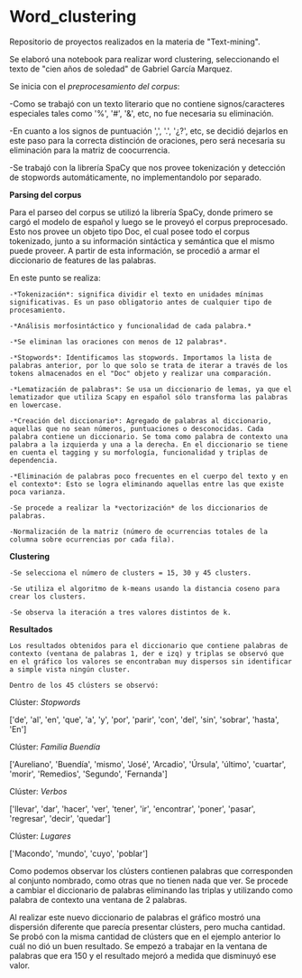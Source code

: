 # Word_clustering
Repositorio de proyectos realizados en la materia de "Text-mining".

Se elaboró una notebook para realizar word clustering, seleccionando el texto de "cien años de soledad" de Gabriel García Marquez.

Se inicia con el *preprocesamiento del corpus*:
   
   -Como se trabajó con un texto literario que no contiene signos/caracteres especiales tales como '%', '#', '&', etc, no fue necesaria su eliminación.
   
   -En cuanto a los signos de puntuación ',', '.', '¿?', etc, se decidió dejarlos en este paso para la correcta distinción de oraciones, pero será necesaria su eliminación para la matriz de coocurrencia.
   
   -Se trabajó con la librería SpaCy que nos provee tokenización y detección de stopwords automáticamente, no implementandolo por separado.

**Parsing del corpus**

Para el parseo del corpus se utilizó la librería SpaCy, donde primero se cargó el modelo de español y luego se le proveyó el corpus preprocesado. Esto nos provee un objeto tipo Doc, el cual posee todo el corpus tokenizado, junto a su información sintáctica y semántica que el mismo puede proveer. A partir de esta información, se procedió a armar el diccionario de features de las palabras.


En este punto se realiza:

    -*Tokenización*: significa dividir el texto en unidades mínimas significativas. Es un paso obligatorio antes de cualquier tipo de procesamiento.
  
    -*Análisis morfosintáctico y funcionalidad de cada palabra.*
  
    -*Se eliminan las oraciones con menos de 12 palabras*.
  
    -*Stopwords*: Identificamos las stopwords. Importamos la lista de palabras anterior, por lo que solo se trata de iterar a través de los tokens almacenados en el "Doc" objeto y realizar una comparación.
  
    -*Lematización de palabras*: Se usa un diccionario de lemas, ya que el lematizador que utiliza Scapy en español sólo transforma las palabras en lowercase. 
  
    -*Creación del diccionario*: Agregado de palabras al diccionario, aquellas que no sean números, puntuaciones o desconocidas. Cada palabra contiene un diccionario. Se toma como palabra de contexto una palabra a la izquierda y una a la derecha. En el diccionario se tiene en cuenta el tagging y su morfología, funcionalidad y triplas de dependencia.
  
    -*Eliminación de palabras poco frecuentes en el cuerpo del texto y en el contexto*: Esto se logra eliminando aquellas entre las que existe poca varianza.
  
    -Se procede a realizar la *vectorización* de los diccionarios de palabras.
 
    -Normalización de la matriz (número de ocurrencias totales de la columna sobre ocurrencias por cada fila).
  
**Clustering**

    -Se selecciona el número de clusters = 15, 30 y 45 clusters.

    -Se utiliza el algoritmo de k-means usando la distancia coseno para crear los clusters.

    -Se observa la iteración a tres valores distintos de k.

**Resultados**

    Los resultados obtenidos para el diccionario que contiene palabras de contexto (ventana de palabras 1, der e izq) y triplas se observó que en el gráfico los valores se encontraban muy dispersos sin identificar a simple vista ningún cluster.
    
    Dentro de los 45 clústers se observó:


Clúster: *Stopwords*

['de', 'al', 'en', 'que', 'a', 'y', 'por', 'parir', 'con', 'del', 'sin', 'sobrar', 'hasta', 'En']


Clúster: *Familia Buendía*

['Aureliano', 'Buendía', 'mismo', 'José', 'Arcadio', 'Úrsula', 'último', 'cuartar', 'morir', 'Remedios', 'Segundo', 'Fernanda']


Clúster: *Verbos*

['llevar', 'dar', 'hacer', 'ver', 'tener', 'ir', 'encontrar', 'poner', 'pasar', 'regresar', 'decir', 'quedar']


Clúster: *Lugares*

['Macondo', 'mundo', 'cuyo', 'poblar']


Como podemos observar los clústers contienen palabras que corresponden al conjunto nombrado, como otras que no tienen nada que ver.
Se procede a cambiar el diccionario de palabras eliminando las triplas y utilizando como palabra de contexto una ventana de 2 palabras.


Al realizar este nuevo diccionario de palabras el gráfico mostró una dispersión diferente que parecía presentar clústers, pero mucha cantidad. Se probó con la misma cantidad de clústers que en el ejemplo anterior lo cuál no dió un buen resultado. Se empezó a trabajar en la ventana de palabras que era 150 y el resultado mejoró a medida que disminuyó ese valor.



